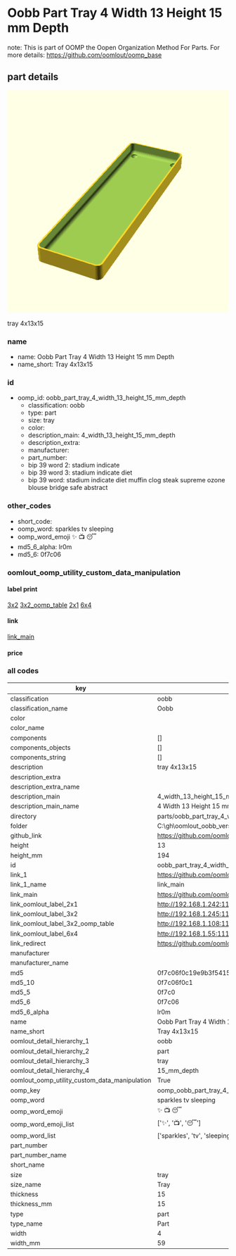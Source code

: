 # Oobb Part Tray 4 Width 13 Height 15 mm Depth  

note: This is part of OOMP the Oopen Organization Method For Parts. For more details: https://github.com/oomlout/oomp_base

##  part details
  

[![](3dpr.png)](3dpr.png)

tray 4x13x15



### name
* name: Oobb Part Tray 4 Width 13 Height 15 mm Depth
* name_short: Tray 4x13x15 
### id
* oomp_id: oobb_part_tray_4_width_13_height_15_mm_depth
  * classification: oobb
  * type: part
  * size: tray
  * color: 
  * description_main: 4_width_13_height_15_mm_depth
  * description_extra: 
  * manufacturer: 
  * part_number: 
  * bip 39 word 2: stadium indicate
  * bip 39 word 3: stadium indicate diet
  * bip 39 word: stadium indicate diet muffin clog steak supreme ozone blouse bridge safe abstract

### other_codes
* short_code: 
* oomp_word: sparkles tv sleeping
* oomp_word_emoji :sparkles: :tv: :sleeping:
* md5_6_alpha: lr0m
* md5_6: 0f7c06






### oomlout_oomp_utility_custom_data_manipulation
#### label print
[3x2](http://192.168.1.245:1112/?label=oomp%20lr0m)
[3x2_oomp_table](http://192.168.1.108:1112/?label=oomp%20lr0m)
[2x1](http://192.168.1.242:1112/?label=oomp%20lr0m)
[6x4](http://192.168.1.55:1112/?label=oomp%20lr0m)    

#### link

[link_main](https://github.com/oomlout/oomlout_oobb_version_4_generated_parts/tree/main/navigation_oomp/oobb/part/tray/4_width_13_height_15_mm_depth/part)                              

#### price







### all codes 
| key | value |  
| --- | --- |  
| classification | oobb |  
| classification_name | Oobb |  
| color |  |  
| color_name |  |  
| components | [] |  
| components_objects | [] |  
| components_string | [] |  
| description | tray 4x13x15 |  
| description_extra |  |  
| description_extra_name |  |  
| description_main | 4_width_13_height_15_mm_depth |  
| description_main_name | 4 Width 13 Height 15 mm Depth |  
| directory | parts/oobb_part_tray_4_width_13_height_15_mm_depth |  
| folder | C:\gh\oomlout_oobb_version_4_generated_parts\parts\oobb_part_tray_4_width_13_height_15_mm_depth |  
| github_link | https://github.com/oomlout/oomlout_oomp_part_src/tree/main/parts/oobb_part_tray_4_width_13_height_15_mm_depth |  
| height | 13 |  
| height_mm | 194 |  
| id | oobb_part_tray_4_width_13_height_15_mm_depth |  
| link_1 | https://github.com/oomlout/oomlout_oobb_version_4_generated_parts/tree/main/navigation_oomp/oobb/part/tray/4_width_13_height_15_mm_depth/part |  
| link_1_name | link_main |  
| link_main | https://github.com/oomlout/oomlout_oobb_version_4_generated_parts/tree/main/navigation_oomp/oobb/part/tray/4_width_13_height_15_mm_depth/part |  
| link_oomlout_label_2x1 | http://192.168.1.242:1112/?label=oomp%20lr0m |  
| link_oomlout_label_3x2 | http://192.168.1.245:1112/?label=oomp%20lr0m |  
| link_oomlout_label_3x2_oomp_table | http://192.168.1.108:1112/?label=oomp%20lr0m |  
| link_oomlout_label_6x4 | http://192.168.1.55:1112/?label=oomp%20lr0m |  
| link_redirect | https://github.com/oomlout/oomlout_oobb_version_4_generated_parts/tree/main/parts/oobb_tray_04_13_15 |  
| manufacturer |  |  
| manufacturer_name |  |  
| md5 | 0f7c06f0c19e9b3f5415c9127b5cbe9f |  
| md5_10 | 0f7c06f0c1 |  
| md5_5 | 0f7c0 |  
| md5_6 | 0f7c06 |  
| md5_6_alpha | lr0m |  
| name | Oobb Part Tray 4 Width 13 Height 15 mm Depth |  
| name_short | Tray 4x13x15  |  
| oomlout_detail_hierarchy_1 | oobb |  
| oomlout_detail_hierarchy_2 | part |  
| oomlout_detail_hierarchy_3 | tray |  
| oomlout_detail_hierarchy_4 | 15_mm_depth |  
| oomlout_oomp_utility_custom_data_manipulation | True |  
| oomp_key | oomp_oobb_part_tray_4_width_13_height_15_mm_depth |  
| oomp_word | sparkles tv sleeping |  
| oomp_word_emoji | :sparkles: :tv: :sleeping: |  
| oomp_word_emoji_list | [':sparkles:', ':tv:', ':sleeping:'] |  
| oomp_word_list | ['sparkles', 'tv', 'sleeping'] |  
| part_number |  |  
| part_number_name |  |  
| short_name |  |  
| size | tray |  
| size_name | Tray |  
| thickness | 15 |  
| thickness_mm | 15 |  
| type | part |  
| type_name | Part |  
| width | 4 |  
| width_mm | 59 |  
